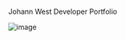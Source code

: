 Johann West Developer Portfolio

![image](https://github.com/johannwest7012/Johann-West-Portfolio-V3/assets/98371434/89cb43f9-633f-4ba7-8e1a-48f649a9eb1b)
